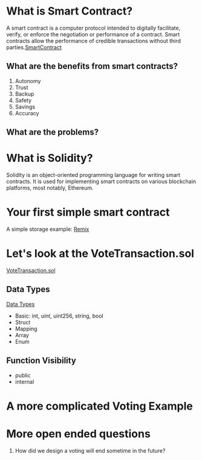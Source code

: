 # What is Smart Contract?
A smart contract is a computer protocol intended to digitally facilitate, verify, or enforce the negotiation or performance of a contract. Smart contracts allow the performance of credible transactions without third parties.[SmartContract](https://blockgeeks.com/guides/smart-contracts/)
## What are the benefits from smart contracts?
1. Autonomy
2. Trust
3. Backup
4. Safety
5. Savings
6. Accuracy
## What are the problems?

# What is Solidity?
Solidity is an object-oriented programming language for writing smart contracts. It is used for implementing smart contracts on various blockchain platforms, most notably, Ethereum.

# Your first simple smart contract
A simple storage example:
[Remix](https://remix.ethereum.org/#optimize=false&version=soljson-v0.5.0+commit.1d4f565a.js)

# Let's look at the VoteTransaction.sol
[VoteTransaction.sol](https://github.com/bwan2/pinocchioDapp/blob/master/contracts/VoteTranscription.sol)
## Data Types
[Data Types](https://solidity.readthedocs.io/en/v0.5.8/types.html)
* Basic: int, uint, uint256, string, bool
* Struct
* Mapping
* Array
* Enum

## Function Visibility
* public
* internal

# A more complicated Voting Example

# More open ended questions
1. How did we design a voting will end sometime in the future?
